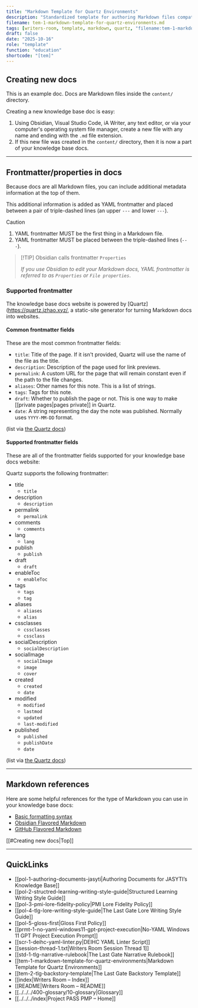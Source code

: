 ```yaml
---
title: "Markdown Template for Quartz Environments"
description: "Standardized template for authoring Markdown files compatible with Quartz publishing and Obsidian editing."
filename: tem-1-markdown-template-for-quartz-environments.md
tags: [writers-room, template, markdown, quartz, "filename:tem-1-markdown-template-for-quartz-environments.md"]
draft: false
date: "2025-10-16"
role: "template"
function: "education"
shortcode: "[tem]"
---
```


## Creating new docs
This is an example doc. Docs are Markdown files inside the `content/` directory.

Creating a new knowledge base doc is easy:

1. Using Obsidian, Visual Studio Code, iA Writer, any text editor, or via your computer's operating system file manager, create a new file with any name and ending with the `.md` file extension.
2. If this new file was created in the `content/` directory, then it is now a part of your knowledge base docs.

---
## Frontmatter/properties in docs

Because docs are all Markdown files, you can include additional metadata information at the top of them. 

This additional information is added as YAML frontmatter and placed between a pair of triple-dashed lines (an upper `---` and lower `---`).

> [!CAUTION]
> 
> 1. YAML frontmatter MUST be the first thing in a Markdown file.
> 2. YAML frontmatter MUST be placed between the triple-dashed lines (`---`).
> 

> [!TIP] Obsidian calls frontmatter `Properties`
> 
> *If you use Obsidian to edit your Markdown docs, YAML frontmatter is referred to as `Properties` or `File properties`*.
### Supported frontmatter

The knowledge base docs website is powered by [Quartz](https://quartz.jzhao.xyz/, a static-site generator for turning Markdown docs into websites.

#### Common frontmatter fields

These are the most common frontmatter fields:

- `title`: Title of the page. If it isn't provided, Quartz will use the name of the file as the title.
- `description`: Description of the page used for link previews.
- `permalink`: A custom URL for the page that will remain constant even if the path to the file changes.
- `aliases`: Other names for this note. This is a list of strings.
- `tags`: Tags for this note.
- `draft`: Whether to publish the page or not. This is one way to make [[private pages|pages private]] in Quartz.
- `date`: A string representing the day the note was published. Normally uses `YYYY-MM-DD` format.

(list via [the Quartz docs](https://github.com/jackyzha0/quartz/blob/v4/docs/authoring%20content.md))
#### Supported frontmatter fields

These are all of the frontmatter fields supported for your knowledge base docs website:

Quartz supports the following frontmatter:

- title
  - `title`
- description
  - `description`
- permalink
  - `permalink`
- comments
  - `comments`
- lang
  - `lang`
- publish
  - `publish`
- draft
  - `draft`
- enableToc
  - `enableToc`
- tags
  - `tags`
  - `tag`
- aliases
  - `aliases`
  - `alias`
- cssclasses
  - `cssclasses`
  - `cssclass`
- socialDescription
  - `socialDescription`
- socialImage
  - `socialImage`
  - `image`
  - `cover`
- created
  - `created`
  - `date`
- modified
  - `modified`
  - `lastmod`
  - `updated`
  - `last-modified`
- published
  - `published`
  - `publishDate`
  - `date`

(list via [the Quartz docs](https://github.com/jackyzha0/quartz/blob/v4/docs/plugins/Frontmatter.md))

--- 

## Markdown references

Here are some helpful references for the type of Markdown you can use in your knowledge base docs:

- [Basic formatting syntax](https://help.obsidian.md/syntax)
- [Obsidian Flavored Markdown](https://help.obsidian.md/obsidian-flavored-markdown)
- [GitHub Flavored Markdown](https://docs.github.com/en/get-started/writing-on-github/getting-started-with-writing-and-formatting-on-github/basic-writing-and-formatting-syntax)

[[#Creating new docs|Top]]

---

## QuickLinks
- [[pol-1-authoring-documents-jasyti|Authoring Documents for JASYTI’s Knowledge Base]]
- [[pol-2-structred-learning-writing-style-guide|Structured Learning Writing Style Guide]]
- [[pol-3-pmi-lore-fidelity-policy|PMI Lore Fidelity Policy]]
- [[pol-4-tlg-lore-writing-style-guide|The Last Gate Lore Writing Style Guide]]
- [[pol-5-gloss-first|Gloss First Policy]]
- [[prmt-1-no-yaml-windows11-gpt-project-execution|No-YAML Windows 11 GPT Project Execution Prompt]]
- [[scr-1-deihc-yaml-linter.py|DEIHC YAML Linter Script]]
- [[session-thread-1.txt|Writers Room Session Thread 1]]
- [[std-1-tlg-narrative-rulebook|The Last Gate Narrative Rulebook]]
- [[tem-1-markdown-template-for-quartz-environments|Markdown Template for Quartz Environments]]
- [[tem-2-tlg-backstory-template|The Last Gate Backstory Template]]
- [[index|Writers Room – Index]]
- [[README|Writers Room – README]]
- [[../../../400-glossary/10-glossary|Glossary]]
- [[../../../index|Project PASS PMP – Home]]

